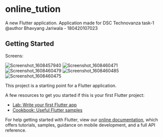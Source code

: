 # online_tution

A new Flutter application.
Application made for DSC Technovanza task-1
@author Bhavyang Jariwala - 180420107023

## Getting Started
Screens:

![Screenshot_1608457940](https://user-images.githubusercontent.com/70128869/102711928-49513400-42e3-11eb-9d4d-35af130af147.png)
![Screenshot_1608460471](https://user-images.githubusercontent.com/70128869/102711947-6d147a00-42e3-11eb-818f-e1addc8ce154.png)
![Screenshot_1608460479](https://user-images.githubusercontent.com/70128869/102711948-700f6a80-42e3-11eb-99b5-f41a5017ffe4.png)
![Screenshot_1608460485](https://user-images.githubusercontent.com/70128869/102711949-7271c480-42e3-11eb-8e13-c9d8f10eeb6e.png)
![Screenshot_1608460475](https://user-images.githubusercontent.com/70128869/102711951-74d41e80-42e3-11eb-8952-01f19f35926a.png)


This project is a starting point for a Flutter application.

A few resources to get you started if this is your first Flutter project:

- [Lab: Write your first Flutter app](https://flutter.dev/docs/get-started/codelab)
- [Cookbook: Useful Flutter samples](https://flutter.dev/docs/cookbook)

For help getting started with Flutter, view our
[online documentation](https://flutter.dev/docs), which offers tutorials,
samples, guidance on mobile development, and a full API reference.

